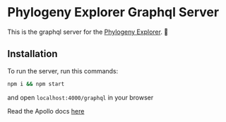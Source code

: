 # Phylogeny Explorer Graphql Server

This is the graphql server for the [Phylogeny Explorer](https://explorer.phylogenyexplorerproject.com/). 🚀

## Installation

To run the server, run this commands:

```bash
npm i && npm start
```

and open `localhost:4000/graphql` in your browser

Read the Apollo docs [here](https://www.apollographql.com/docs/)
